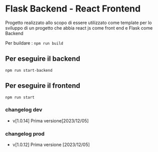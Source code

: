 # Flask Backend - React Frontend

Progetto realizzato allo scopo di essere utilizzato come template per lo sviluppo di un progetto
che abbia react js come front end e Flask come Backend

Per buildare :
`npm run build`

## Per eseguire il backend

`npm run start-backend`

## Per eseguire il frontend

`npm run start`

### changelog dev

- v[1.0.14] Prima versione[2023/12/05]

### changelog prod

- v[1.0.12] Prima versione [2023/12/05]
